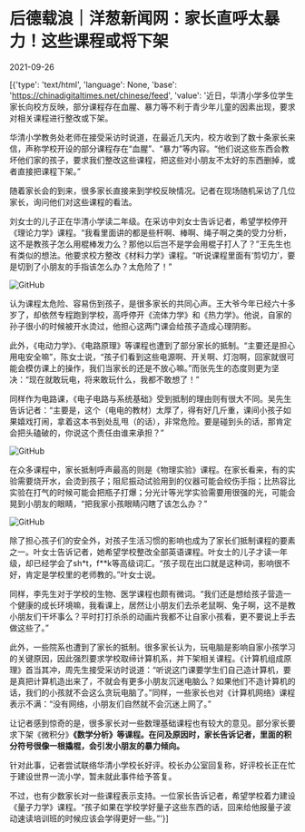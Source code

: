 # 后德载浪｜洋葱新闻网：家长直呼太暴力！这些课程或将下架

2021-09-26

[{'type': 'text/html', 'language': None, 'base': 'https://chinadigitaltimes.net/chinese/feed', 'value': '近日，华清小学多位学生家长向校方反映，部分课程存在血腥、暴力等不利于青少年儿童的因素出现，要求对相关课程进行整改或下架。

华清小学教务处老师在接受采访时说道，在最近几天内，校方收到了数十条家长来信，声称学校开设的部分课程存在“血腥”、“暴力”等内容。“他们说这些东西会教坏他们家的孩子，要求我们整改这些课程，把这些对小朋友不太好的东西删掉，或者直接把课程下架。”

随着家长会的到来，很多家长直接来到学校反映情况。记者在现场随机采访了几位家长，询问他们对这些课程的看法。

刘女士的儿子正在华清小学读二年级。在采访中刘女士告诉记者，希望学校停开《理论力学》课程。“我看里面讲的都是些杆啊、棒啊、绳子啊之类的受力分析，这不是教孩子怎么用棍棒发力么？那他以后岂不是学会用棍子打人了？”王先生也有类似的想法。他要求校方整改《材料力学》课程。“听说课程里面有‘剪切力’，要是切到了小朋友的手指该怎么办？太危险了！”

![GitHub](https://chinadigitaltimes.net/chinese/files/2021/09/post-671300-614f2602b6d2e.png)

认为课程太危险、容易伤到孩子，是很多家长的共同心声。王大爷今年已经六十多岁了，却依然专程跑到学校，高呼停开《流体力学》和《热力学》。他说，自家的孙子很小的时候被开水烫过，他担心这两门课会给孩子造成心理阴影。

此外，《电动力学》、《电路原理》等课程也遭到了部分家长的抵制。“主要还是担心用电安全嘛”，陈女士说，“孩子们看到这些电源啊、开关啊、灯泡啊，回家就很可能会模仿课上的操作，我们当家长的还是不放心嘛。”而张先生的态度则更为坚决：“现在就敢玩电，将来敢玩什么，我都不敢想了！”

同样作为电路课，《电子电路与系统基础》受到抵制的理由则有很大不同。吴先生告诉记者：“主要是，这个（电电的教材）太厚了，得有好几斤重，课间小孩子如果嬉戏打闹，拿着这本书到处乱甩（的话），非常危险。要是碰到头的话，那肯定会把头磕破的，你说这个责任由谁来承担？”

![GitHub](https://chinadigitaltimes.net/chinese/files/2021/09/post-671300-614f2604cc8c6.)

在众多课程中，家长抵制呼声最高的则是《物理实验》课程。在家长看来，有的实验需要烧开水，会烫到孩子；阻尼振动试验用到的仪器可能会绞伤手指；比热容比实验在打气的时候可能会把瓶子打爆；分光计等光学实验需要用很强的光，可能会晃到小朋友的眼睛，“把我家小孩眼睛闪瞎了该怎么办？”

![GitHub](https://chinadigitaltimes.net/chinese/files/2021/09/post-671300-614f2606957b0.)

除了担心孩子们的安全外，对孩子生活习惯的影响也成为了家长们抵制课程的要素之一。叶女士告诉记者，她希望学校整改全部英语课程。叶女士的儿子才读一年级，却已经学会了sh*t，f**k等高级词汇。“孩子现在出口就是这种词，影响很不好，肯定是学校里的老师教的。”叶女士说。

同样，李先生对于学校的生物、医学课程也颇有微词。“我们还是想给孩子营造一个健康的成长环境嘛，我看课上，居然让小朋友们去杀老鼠啊、兔子啊，这不是教小朋友们干坏事么？平时打打杀杀的动画片我都不让自家小孩看，更不要说上手去做这些了。”

此外，一些院系也遭到了家长的抵制。很多家长认为，玩电脑是影响自家小孩学习的关键原因，因此强烈要求学校取缔计算机系，并下架相关课程。《计算机组成原理》首当其冲，周先生接受采访时说道：“听说这门课要学生们自己造计算机，要是真把计算机造出来了，不就会有更多小朋友沉迷电脑么？如果他们不造计算机的话，我们的小孩就不会这么贪玩电脑了。”同样，一些家长也对《计算机网络》课程表示不满：“没有网络，小朋友们自然就不会沉迷上网了。”

让记者感到惊奇的是，很多家长对一些数理基础课程也有较大的意见。部分家长要求下架《微积分》**《数学分析》等课程。在问及原因时，家长告诉记者，里面的积分符号很像一根撬棍，会引发小朋友的暴力倾向。**

针对此事，记者尝试联络华清小学校长好评。校长办公室回复称，好评校长正在忙于建设世界一流小学，暂未就此事件给予答复。

不过，也有少数家长对一些课程表示支持。一位家长告诉记者，希望学校着力建设《量子力学》课程。“孩子如果在学校学好量子这些东西的话，回来给他报量子波动速读培训班的时候应该会学得更好一些。”'}]